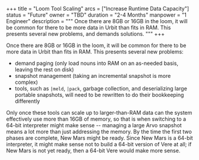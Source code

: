 +++
title = "Loom Tool Scaling"
arcs = ["Increase Runtime Data Capacity"]
status = "Future"
owner = "TBD"
duration = "2-4 Months"
manpower = "1 Engineer"
description = """
Once there are 8GB or 16GB in the loom, it will be common for there to be more data in Urbit than fits in RAM.  This presents several new problems, and demands solutions.
"""
+++

Once there are 8GB or 16GB in the loom, it will be common for there to be more data in Urbit than fits in RAM.  This presents several new problems:
- demand paging (only load nouns into RAM on an as-needed basis, leaving the rest on disk)
- snapshot management (taking an incremental snapshot is more complex)
- tools, such as `|meld`, `|pack`, garbage collection, and deserializing large portable snapshots, will need to be rewritten to do their bookkeeping differently

Only once these tools can scale up to larger-than-RAM data can the system effectively use more than 16GB of memory, so that is when switching to a 64-bit interpreter might make sense -- managing a large Arvo snapshot means a lot more than just addressing the memory.  By the time the first two phases are complete, New Mars might be ready.  Since New Mars is a 64-bit interpreter, it might make sense not to build a 64-bit version of Vere at all; if New Mars is not yet ready, then a 64-bit Vere would make more sense.
